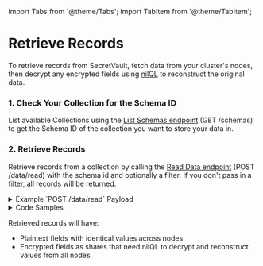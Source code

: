 import Tabs from '@theme/Tabs';
import TabItem from '@theme/TabItem';

# Retrieve Records

To retrieve records from SecretVault, fetch data from your cluster's nodes, then decrypt any encrypted fields using [nilQL](/build/nilQL) to reconstruct the original data.

### 1. Check Your Collection for the Schema ID

List available Collections using the [List Schemas endpoint](../../api/nildb/list-the-organizations-schemas.api.mdx) (GET /schemas) to get the Schema ID of the collection you want to store your data in.

### 2. Retrieve Records

Retrieve records from a collection by calling the [Read Data endpoint](../../api/nildb/retrieve-data-from-the-specified-schema-collection-that-matches-the-provided-filter) (POST /data/read) with the schema id and optionally a filter. If you don't pass in a filter, all records will be returned.

<details>
<summary>Example `POST /data/read` Payload</summary>

```JSON
{
   "schema": "9b22147f-d6d5-40f1-927d-96c08XXXXXXXX",
   "filter": {
      "service": "Netflix"
   }
}
```

</details>

<details>
<summary>Code Samples</summary>

<Tabs>
  <TabItem value="python" label="Python">

```python reference showGithubLink
https://github.com/NillionNetwork/blind-module-examples/blob/main/nildb/secretvault_python/nildb_api.py#L34-L59
```

</TabItem> 
<TabItem value="typescript" label="TypeScript">

```TypeScript reference showGithubLink
https://github.com/NillionNetwork/blind-module-examples/blob/main/nildb/secretvault_nextjs/app/lib/nildb.ts#L54-L84
```

</TabItem>
<TabItem value="wrapper" label="JavaScript (with wrapper)">

### Install nillion-sv-wrappers

```bash
npm i nillion-sv-wrappers
```

### Run the readWriteSv script

```bash
node readWriteSv.js
```

<Tabs>
  <TabItem value="readWriteSv" label="readWriteSv.js">
```javascript reference showGithubLink
https://github.com/NillionNetwork/nillion-sv-wrappers/blob/main/examples/readWriteSv.js
```
</TabItem>
  <TabItem value="orgConfig" label="orgConfig.js">
```javascript reference showGithubLink
https://github.com/NillionNetwork/nillion-sv-wrappers/blob/main/examples/orgConfig.js
```
</TabItem>
</Tabs>
</TabItem>
</Tabs>

</details>

Retrieved records will have:

- Plaintext fields with identical values across nodes
- Encrypted fields as shares that need nilQL to decrypt and reconstruct values from all nodes
